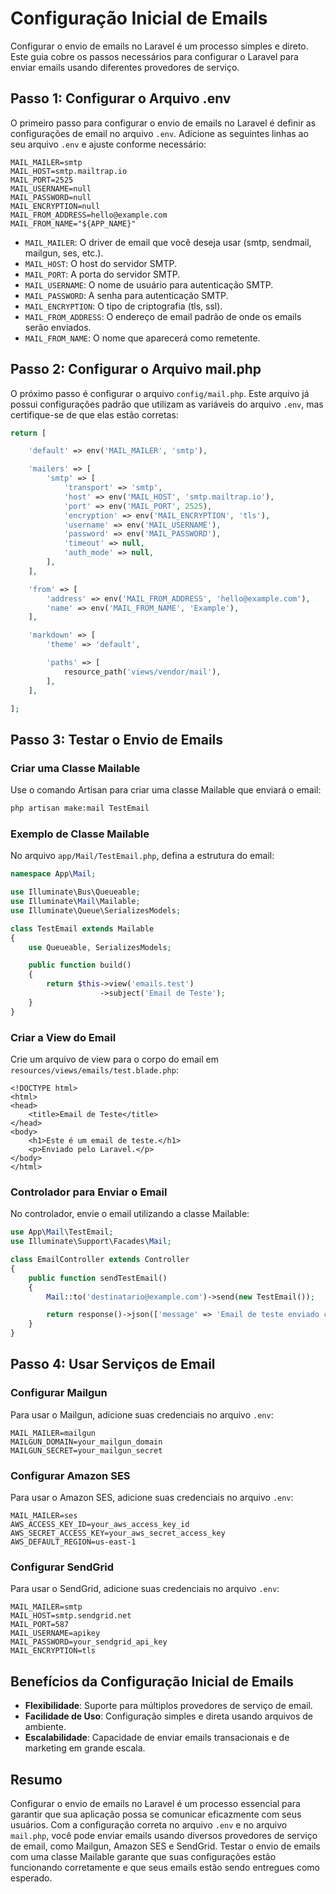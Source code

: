 # Configuração Inicial de Emails

Configurar o envio de emails no Laravel é um processo simples e direto. Este guia cobre os passos necessários para configurar o Laravel para enviar emails usando diferentes provedores de serviço.

## Passo 1: Configurar o Arquivo .env

O primeiro passo para configurar o envio de emails no Laravel é definir as configurações de email no arquivo `.env`. Adicione as seguintes linhas ao seu arquivo `.env` e ajuste conforme necessário:

```env
MAIL_MAILER=smtp
MAIL_HOST=smtp.mailtrap.io
MAIL_PORT=2525
MAIL_USERNAME=null
MAIL_PASSWORD=null
MAIL_ENCRYPTION=null
MAIL_FROM_ADDRESS=hello@example.com
MAIL_FROM_NAME="${APP_NAME}"
```

- `MAIL_MAILER`: O driver de email que você deseja usar (smtp, sendmail, mailgun, ses, etc.).
- `MAIL_HOST`: O host do servidor SMTP.
- `MAIL_PORT`: A porta do servidor SMTP.
- `MAIL_USERNAME`: O nome de usuário para autenticação SMTP.
- `MAIL_PASSWORD`: A senha para autenticação SMTP.
- `MAIL_ENCRYPTION`: O tipo de criptografia (tls, ssl).
- `MAIL_FROM_ADDRESS`: O endereço de email padrão de onde os emails serão enviados.
- `MAIL_FROM_NAME`: O nome que aparecerá como remetente.

## Passo 2: Configurar o Arquivo mail.php

O próximo passo é configurar o arquivo `config/mail.php`. Este arquivo já possui configurações padrão que utilizam as variáveis do arquivo `.env`, mas certifique-se de que elas estão corretas:

```php
return [

    'default' => env('MAIL_MAILER', 'smtp'),

    'mailers' => [
        'smtp' => [
            'transport' => 'smtp',
            'host' => env('MAIL_HOST', 'smtp.mailtrap.io'),
            'port' => env('MAIL_PORT', 2525),
            'encryption' => env('MAIL_ENCRYPTION', 'tls'),
            'username' => env('MAIL_USERNAME'),
            'password' => env('MAIL_PASSWORD'),
            'timeout' => null,
            'auth_mode' => null,
        ],
    ],

    'from' => [
        'address' => env('MAIL_FROM_ADDRESS', 'hello@example.com'),
        'name' => env('MAIL_FROM_NAME', 'Example'),
    ],

    'markdown' => [
        'theme' => 'default',

        'paths' => [
            resource_path('views/vendor/mail'),
        ],
    ],

];
```

## Passo 3: Testar o Envio de Emails

### Criar uma Classe Mailable

Use o comando Artisan para criar uma classe Mailable que enviará o email:

```bash
php artisan make:mail TestEmail
```

### Exemplo de Classe Mailable

No arquivo `app/Mail/TestEmail.php`, defina a estrutura do email:

```php
namespace App\Mail;

use Illuminate\Bus\Queueable;
use Illuminate\Mail\Mailable;
use Illuminate\Queue\SerializesModels;

class TestEmail extends Mailable
{
    use Queueable, SerializesModels;

    public function build()
    {
        return $this->view('emails.test')
                    ->subject('Email de Teste');
    }
}
```

### Criar a View do Email

Crie um arquivo de view para o corpo do email em `resources/views/emails/test.blade.php`:

```blade
<!DOCTYPE html>
<html>
<head>
    <title>Email de Teste</title>
</head>
<body>
    <h1>Este é um email de teste.</h1>
    <p>Enviado pelo Laravel.</p>
</body>
</html>
```

### Controlador para Enviar o Email

No controlador, envie o email utilizando a classe Mailable:

```php
use App\Mail\TestEmail;
use Illuminate\Support\Facades\Mail;

class EmailController extends Controller
{
    public function sendTestEmail()
    {
        Mail::to('destinatario@example.com')->send(new TestEmail());

        return response()->json(['message' => 'Email de teste enviado com sucesso!']);
    }
}
```

## Passo 4: Usar Serviços de Email

### Configurar Mailgun

Para usar o Mailgun, adicione suas credenciais no arquivo `.env`:

```env
MAIL_MAILER=mailgun
MAILGUN_DOMAIN=your_mailgun_domain
MAILGUN_SECRET=your_mailgun_secret
```

### Configurar Amazon SES

Para usar o Amazon SES, adicione suas credenciais no arquivo `.env`:

```env
MAIL_MAILER=ses
AWS_ACCESS_KEY_ID=your_aws_access_key_id
AWS_SECRET_ACCESS_KEY=your_aws_secret_access_key
AWS_DEFAULT_REGION=us-east-1
```

### Configurar SendGrid

Para usar o SendGrid, adicione suas credenciais no arquivo `.env`:

```env
MAIL_MAILER=smtp
MAIL_HOST=smtp.sendgrid.net
MAIL_PORT=587
MAIL_USERNAME=apikey
MAIL_PASSWORD=your_sendgrid_api_key
MAIL_ENCRYPTION=tls
```

## Benefícios da Configuração Inicial de Emails

- **Flexibilidade**: Suporte para múltiplos provedores de serviço de email.
- **Facilidade de Uso**: Configuração simples e direta usando arquivos de ambiente.
- **Escalabilidade**: Capacidade de enviar emails transacionais e de marketing em grande escala.

## Resumo

Configurar o envio de emails no Laravel é um processo essencial para garantir que sua aplicação possa se comunicar eficazmente com seus usuários. Com a configuração correta no arquivo `.env` e no arquivo `mail.php`, você pode enviar emails usando diversos provedores de serviço de email, como Mailgun, Amazon SES e SendGrid. Testar o envio de emails com uma classe Mailable garante que suas configurações estão funcionando corretamente e que seus emails estão sendo entregues como esperado.
